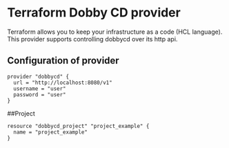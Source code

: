 # Terraform Dobby CD provider

Terraform allows you to keep your infrastructure as a code (HCL language).
This provider supports controlling dobbycd over its http api.

## Configuration of provider

```hcl
provider "dobbycd" {
  url = "http://localhost:8080/v1"
  username = "user"
  password = "user"
}
```

##Project
```hcl
resource "dobbycd_project" "project_example" {
  name = "project_example"
}
```